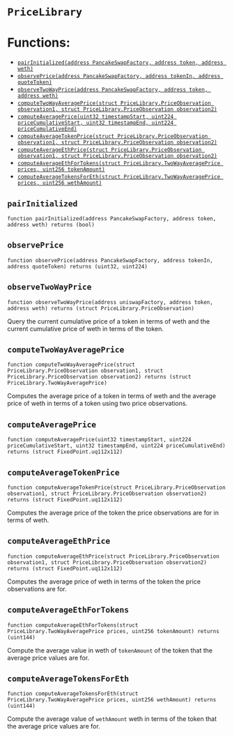# `PriceLibrary`





# Functions:
- [`pairInitialized(address PancakeSwapFactory, address token, address weth)`](#PriceLibrary-pairInitialized-address-address-address-)
- [`observePrice(address PancakeSwapFactory, address tokenIn, address quoteToken)`](#PriceLibrary-observePrice-address-address-address-)
- [`observeTwoWayPrice(address PancakeSwapFactory, address token, address weth)`](#PriceLibrary-observeTwoWayPrice-address-address-address-)
- [`computeTwoWayAveragePrice(struct PriceLibrary.PriceObservation observation1, struct PriceLibrary.PriceObservation observation2)`](#PriceLibrary-computeTwoWayAveragePrice-struct-PriceLibrary-PriceObservation-struct-PriceLibrary-PriceObservation-)
- [`computeAveragePrice(uint32 timestampStart, uint224 priceCumulativeStart, uint32 timestampEnd, uint224 priceCumulativeEnd)`](#PriceLibrary-computeAveragePrice-uint32-uint224-uint32-uint224-)
- [`computeAverageTokenPrice(struct PriceLibrary.PriceObservation observation1, struct PriceLibrary.PriceObservation observation2)`](#PriceLibrary-computeAverageTokenPrice-struct-PriceLibrary-PriceObservation-struct-PriceLibrary-PriceObservation-)
- [`computeAverageEthPrice(struct PriceLibrary.PriceObservation observation1, struct PriceLibrary.PriceObservation observation2)`](#PriceLibrary-computeAverageEthPrice-struct-PriceLibrary-PriceObservation-struct-PriceLibrary-PriceObservation-)
- [`computeAverageEthForTokens(struct PriceLibrary.TwoWayAveragePrice prices, uint256 tokenAmount)`](#PriceLibrary-computeAverageEthForTokens-struct-PriceLibrary-TwoWayAveragePrice-uint256-)
- [`computeAverageTokensForEth(struct PriceLibrary.TwoWayAveragePrice prices, uint256 wethAmount)`](#PriceLibrary-computeAverageTokensForEth-struct-PriceLibrary-TwoWayAveragePrice-uint256-)

## <a id='PriceLibrary-pairInitialized-address-address-address-'></a> `pairInitialized`

```
function pairInitialized(address PancakeSwapFactory, address token, address weth) returns (bool)
```






## <a id='PriceLibrary-observePrice-address-address-address-'></a> `observePrice`

```
function observePrice(address PancakeSwapFactory, address tokenIn, address quoteToken) returns (uint32, uint224)
```






## <a id='PriceLibrary-observeTwoWayPrice-address-address-address-'></a> `observeTwoWayPrice`

```
function observeTwoWayPrice(address uniswapFactory, address token, address weth) returns (struct PriceLibrary.PriceObservation)
```



Query the current cumulative price of a token in terms of weth
and the current cumulative price of weth in terms of the token.


## <a id='PriceLibrary-computeTwoWayAveragePrice-struct-PriceLibrary-PriceObservation-struct-PriceLibrary-PriceObservation-'></a> `computeTwoWayAveragePrice`

```
function computeTwoWayAveragePrice(struct PriceLibrary.PriceObservation observation1, struct PriceLibrary.PriceObservation observation2) returns (struct PriceLibrary.TwoWayAveragePrice)
```



Computes the average price of a token in terms of weth
and the average price of weth in terms of a token using two
price observations.


## <a id='PriceLibrary-computeAveragePrice-uint32-uint224-uint32-uint224-'></a> `computeAveragePrice`

```
function computeAveragePrice(uint32 timestampStart, uint224 priceCumulativeStart, uint32 timestampEnd, uint224 priceCumulativeEnd) returns (struct FixedPoint.uq112x112)
```






## <a id='PriceLibrary-computeAverageTokenPrice-struct-PriceLibrary-PriceObservation-struct-PriceLibrary-PriceObservation-'></a> `computeAverageTokenPrice`

```
function computeAverageTokenPrice(struct PriceLibrary.PriceObservation observation1, struct PriceLibrary.PriceObservation observation2) returns (struct FixedPoint.uq112x112)
```



Computes the average price of the token the price observations
are for in terms of weth.


## <a id='PriceLibrary-computeAverageEthPrice-struct-PriceLibrary-PriceObservation-struct-PriceLibrary-PriceObservation-'></a> `computeAverageEthPrice`

```
function computeAverageEthPrice(struct PriceLibrary.PriceObservation observation1, struct PriceLibrary.PriceObservation observation2) returns (struct FixedPoint.uq112x112)
```



Computes the average price of weth in terms of the token
the price observations are for.


## <a id='PriceLibrary-computeAverageEthForTokens-struct-PriceLibrary-TwoWayAveragePrice-uint256-'></a> `computeAverageEthForTokens`

```
function computeAverageEthForTokens(struct PriceLibrary.TwoWayAveragePrice prices, uint256 tokenAmount) returns (uint144)
```



Compute the average value in weth of `tokenAmount` of the
token that the average price values are for.


## <a id='PriceLibrary-computeAverageTokensForEth-struct-PriceLibrary-TwoWayAveragePrice-uint256-'></a> `computeAverageTokensForEth`

```
function computeAverageTokensForEth(struct PriceLibrary.TwoWayAveragePrice prices, uint256 wethAmount) returns (uint144)
```



Compute the average value of `wethAmount` weth in terms of
the token that the average price values are for.


